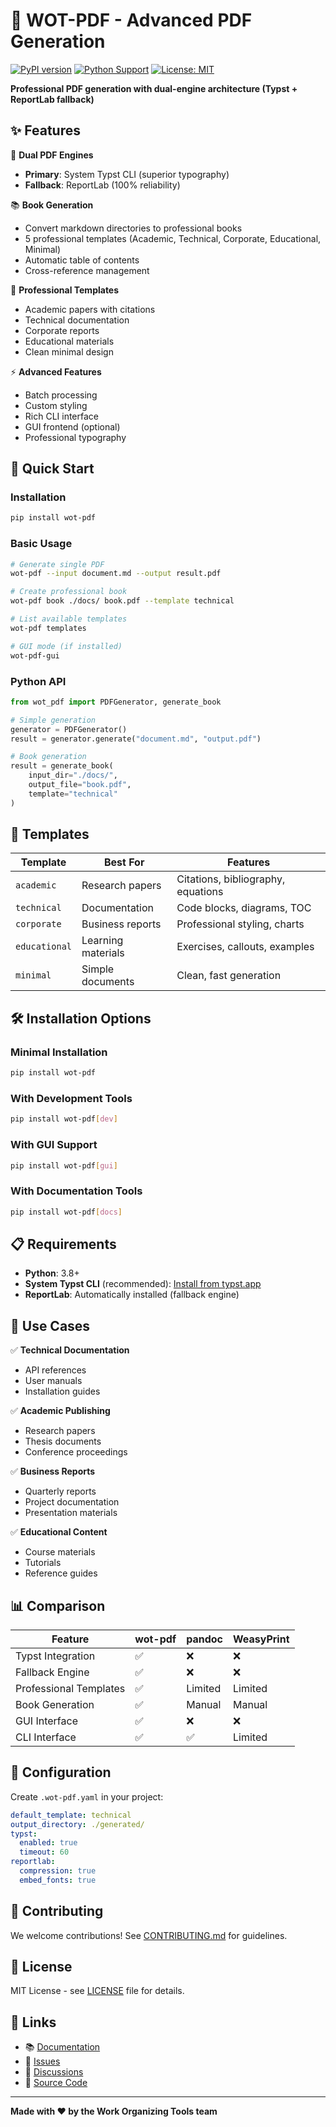 # 📄 WOT-PDF - Advanced PDF Generation

[![PyPI version](https://badge.fury.io/py/wot-pdf.svg)](https://badge.fury.io/py/wot-pdf)
[![Python Support](https://img.shields.io/pypi/pyversions/wot-pdf.svg)](https://pypi.org/project/wot-pdf/)
[![License: MIT](https://img.shields.io/badge/License-MIT-yellow.svg)](https://opensource.org/licenses/MIT)

**Professional PDF generation with dual-engine architecture (Typst + ReportLab fallback)**

## ✨ Features

🎯 **Dual PDF Engines**
- **Primary**: System Typst CLI (superior typography)
- **Fallback**: ReportLab (100% reliability)

📚 **Book Generation**
- Convert markdown directories to professional books
- 5 professional templates (Academic, Technical, Corporate, Educational, Minimal)
- Automatic table of contents
- Cross-reference management

🎨 **Professional Templates**
- Academic papers with citations
- Technical documentation
- Corporate reports  
- Educational materials
- Clean minimal design

⚡ **Advanced Features**
- Batch processing
- Custom styling
- Rich CLI interface
- GUI frontend (optional)
- Professional typography

## 🚀 Quick Start

### Installation

```bash
pip install wot-pdf
```

### Basic Usage

```bash
# Generate single PDF
wot-pdf --input document.md --output result.pdf

# Create professional book
wot-pdf book ./docs/ book.pdf --template technical

# List available templates
wot-pdf templates

# GUI mode (if installed)
wot-pdf-gui
```

### Python API

```python
from wot_pdf import PDFGenerator, generate_book

# Simple generation
generator = PDFGenerator()
result = generator.generate("document.md", "output.pdf")

# Book generation
result = generate_book(
    input_dir="./docs/",
    output_file="book.pdf", 
    template="technical"
)
```

## 📖 Templates

| Template | Best For | Features |
|----------|----------|----------|
| `academic` | Research papers | Citations, bibliography, equations |
| `technical` | Documentation | Code blocks, diagrams, TOC |
| `corporate` | Business reports | Professional styling, charts |
| `educational` | Learning materials | Exercises, callouts, examples |
| `minimal` | Simple documents | Clean, fast generation |

## 🛠️ Installation Options

### Minimal Installation
```bash
pip install wot-pdf
```

### With Development Tools
```bash
pip install wot-pdf[dev]
```

### With GUI Support
```bash
pip install wot-pdf[gui]
```

### With Documentation Tools
```bash
pip install wot-pdf[docs]
```

## 📋 Requirements

- **Python**: 3.8+
- **System Typst CLI** (recommended): [Install from typst.app](https://typst.app)
- **ReportLab**: Automatically installed (fallback engine)

## 🎯 Use Cases

✅ **Technical Documentation**
- API references
- User manuals  
- Installation guides

✅ **Academic Publishing**
- Research papers
- Thesis documents
- Conference proceedings

✅ **Business Reports**
- Quarterly reports
- Project documentation
- Presentation materials

✅ **Educational Content**
- Course materials
- Tutorials
- Reference guides

## 📊 Comparison

| Feature | wot-pdf | pandoc | WeasyPrint |
|---------|---------|--------|------------|
| Typst Integration | ✅ | ❌ | ❌ |
| Fallback Engine | ✅ | ❌ | ❌ |
| Professional Templates | ✅ | Limited | Limited |
| Book Generation | ✅ | Manual | Manual |
| GUI Interface | ✅ | ❌ | ❌ |
| CLI Interface | ✅ | ✅ | Limited |

## 🔧 Configuration

Create `.wot-pdf.yaml` in your project:

```yaml
default_template: technical
output_directory: ./generated/
typst:
  enabled: true
  timeout: 60
reportlab:
  compression: true
  embed_fonts: true
```

## 🤝 Contributing

We welcome contributions! See [CONTRIBUTING.md](CONTRIBUTING.md) for guidelines.

## 📜 License

MIT License - see [LICENSE](LICENSE) file for details.

## 🔗 Links

- 📚 [Documentation](https://wot-pdf.readthedocs.io)
- 🐛 [Issues](https://github.com/work-organizing-tools/wot-pdf/issues)
- 💬 [Discussions](https://github.com/work-organizing-tools/wot-pdf/discussions)
- 🌟 [Source Code](https://github.com/work-organizing-tools/wot-pdf)

---

**Made with ❤️ by the Work Organizing Tools team**

